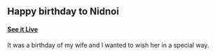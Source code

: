 ## Happy birthday to Nidnoi

#### [See it Live](https://rensamatar.github.io/hbd-2021/)

It was a birthday of my wife and I wanted to wish her in a special way.
